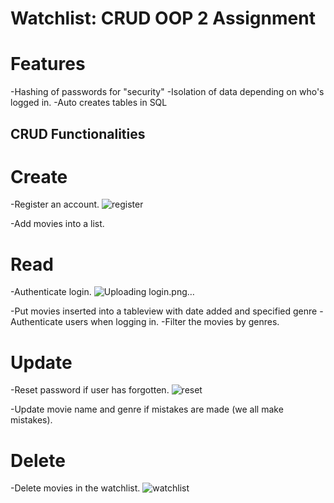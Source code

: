 # Watchlist: CRUD OOP 2 Assignment


# Features
-Hashing of passwords for "security"
-Isolation of data depending on who's logged in.
-Auto creates tables in SQL
## CRUD Functionalities

# Create
-Register an account.
![register](https://github.com/ZenXen7/WatchlistCRUD/assets/119471599/c19af663-7db5-46b6-bf00-7f317a7d47f2)

-Add movies into a list.
# Read
-Authenticate login.
![Uploading login.png…]()

-Put movies inserted into a tableview with date added and specified genre
-Authenticate users when logging in.
-Filter the movies by genres.
# Update
-Reset password if user has forgotten.
![reset](https://github.com/ZenXen7/WatchlistCRUD/assets/119471599/bfacfd20-444e-48f9-b1ce-9f74d5d406f4)

-Update movie name and genre if mistakes are made (we all make mistakes). 
# Delete
-Delete movies in the watchlist.
![watchlist](https://github.com/ZenXen7/WatchlistCRUD/assets/119471599/976a4950-54a8-4f4a-8b12-45c698bd79a5)

